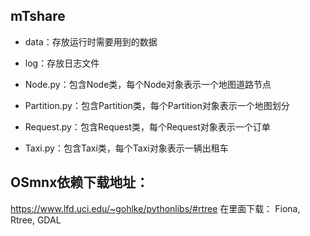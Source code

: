 ## mTshare

* data：存放运行时需要用到的数据

* log：存放日志文件
* Node.py：包含Node类，每个Node对象表示一个地图道路节点
* Partition.py：包含Partition类，每个Partition对象表示一个地图划分
* Request.py：包含Request类，每个Request对象表示一个订单
* Taxi.py：包含Taxi类，每个Taxi对象表示一辆出租车

## OSmnx依赖下载地址：
https://www.lfd.uci.edu/~gohlke/pythonlibs/#rtree
在里面下载：
Fiona, Rtree, GDAL
